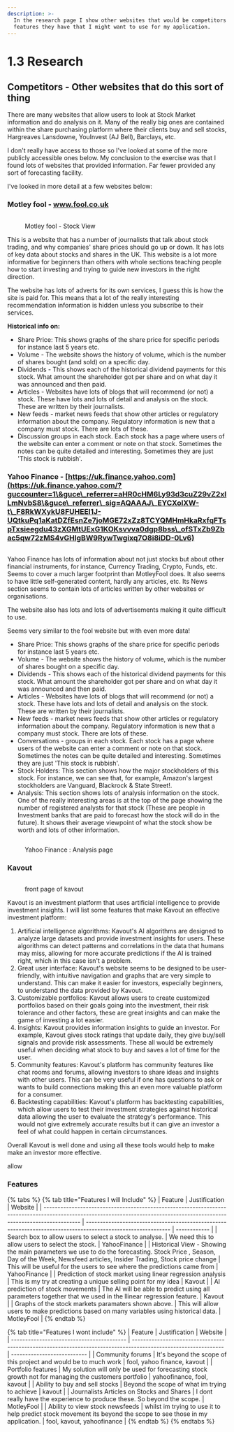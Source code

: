 ```yaml
---
description: >-
  In the research page I show other websites that would be competitors and what
  features they have that I might want to use for my application.
---
```


# 1.3 Research

## Competitors - Other websites that do this sort of thing

There are many websites that allow users to look at Stock Market information and do analysis on it. Many of the really big ones are contained within the share purchasing platform where their clients buy and sell stocks, Hargreaves Lansdowne, YouInvest (AJ Bell), Barclays, etc.&#x20;

I don't really have access to those so I've looked at some of the more publicly accessible ones below. My conclusion to the exercise was that I found lots of websites that provided information. Far fewer provided any sort of forecasting facility.

I've looked in more detail at a few websites below:

### &#x20;Motley fool - www.fool.co.uk

<figure><img src="../.gitbook/assets/image (4).png" alt=""><figcaption><p>Motley fool - Stock View</p></figcaption></figure>

This is a website that has a number of journalists that talk about stock trading, and why companies' share prices should go up or down. It has lots of key data about stocks and shares in the UK. This website is a lot more informative for beginners than others with whole sections teaching people how to start investing and trying to guide new investors in the right direction.&#x20;

The website has lots of adverts for its own services, I guess this is how the site is paid for. This means that a lot of the really interesting recommendation information is hidden unless you subscribe to their services.

**Historical info on:**

* Share Price: This shows graphs of the share price for specific periods for instance last 5 years etc.
* Volume - The website shows the history of volume, which is the number of shares bought (and sold) on a specific day.
* Dividends - This shows each of the historical dividend payments for this stock. What amount the shareholder got per share and on what day it was announced and then paid.
* Articles - Websites have lots of blogs that will recommend (or not) a stock. These have lots and lots of detail and analysis on the stock. These are written by their journalists.&#x20;
* New feeds - market news feeds that show other articles or regulatory information about the company. Regulatory information is new that a company must stock. There are lots of these.&#x20;
* Discussion groups in each stock. Each stock has a page where users of the website can enter a comment or note on that stock. Sometimes the notes can be quite detailed and interesting. Sometimes they are just 'This stock is rubbish'.

### Yahoo Finance - [https://uk.finance.yahoo.com](https://uk.finance.yahoo.com/?guccounter=1\&guce\_referrer=aHR0cHM6Ly93d3cuZ29vZ2xlLmNvbS8\&guce\_referrer\_sig=AQAAAJ\_EYCXolXW-t\_F8RkWXykU8FUHEEI1J-UQtkuPq1aKatDZfEsnZe7joMGE72xZz8TCYQMHmHkaRxfqFTspTxsieegdu43zXGMtUExG1KOKsvvva0dgp8bss\_ofSTxZb9Zbac5qw72zMS4vGHlgBW9RywTwgixq7O8i8iDD-0Lv6)

<figure><img src="../.gitbook/assets/image (2) (2).png" alt=""><figcaption></figcaption></figure>

Yahoo Finance has lots of information about not just stocks but about other financial instruments, for instance, Currency Trading, Crypto, Funds, etc. Seems to cover a much larger footprint than MotleyFool does. It also seems to have little self-generated content, hardly any articles, etc. Its News section seems to contain lots of articles written by other websites or organisations.

The website also has lots and lots of advertisements making it quite difficult to use.



Seems very similar to the fool website but with even more data!

* Share Price: This shows graphs of the share price for specific periods for instance last 5 years etc.
* Volume - The website shows the history of volume, which is the number of shares bought on a specific day.
* Dividends - This shows each of the historical dividend payments for this stock. What amount the shareholder got per share and on what day it was announced and then paid.
* Articles - Websites have lots of blogs that will recommend (or not) a stock. These have lots and lots of detail and analysis on the stock. These are written by their journalists.&#x20;
* New feeds - market news feeds that show other articles or regulatory information about the company. Regulatory information is new that a company must stock. There are lots of these.&#x20;
* Conversations - groups in each stock. Each stock has a page where users of the website can enter a comment or note on that stock. Sometimes the notes can be quite detailed and interesting. Sometimes they are just 'This stock is rubbish'.
* Stock Holders: This section shows how the major stockholders of this stock. For instance, we can see that, for example, Amazon's largest stockholders are Vanguard, Blackrock & State Street!.
* Analysis: This section shows lots of analysis information on the stock. One of the really interesting areas is at the top of the page showing the number of registered analysts for that stock (These are people in Investment banks that are paid to forecast how the stock will do in the future). It shows their average viewpoint of what the stock show be worth and lots of other information.&#x20;



<figure><img src="../.gitbook/assets/image (2).png" alt=""><figcaption><p>Yahoo Finance : Analysis page</p></figcaption></figure>



### &#x20;Kavout

<figure><img src="../.gitbook/assets/image.png" alt=""><figcaption><p>front page of kavout</p></figcaption></figure>

Kavout is an investment platform that uses artificial intelligence to provide investment insights. I will list some features that make Kavout an effective investment platform:

1. Artificial intelligence algorithms: Kavout's AI algorithms are designed to analyze large datasets and provide investment insights for users. These algorithms can detect patterns and correlations in the data that humans may miss, allowing for more accurate predictions if the AI is trained right, which in this case isn't a problem.
2. Great user interface: Kavout's website seems to be designed to be user-friendly, with intuitive navigation and graphs that are very simple to understand. This can make it easier for investors, especially beginners, to understand the data provided by Kavout.
3. Customizable portfolios: Kavout allows users to create customized portfolios based on their goals going into the investment, their risk tolerance and other factors, these are great insights and can make the game of investing a lot easier.
4. Insights: Kavout provides information insights to guide an investor. For example, Kavout gives stock ratings that update daily, they give buy/sell signals and provide risk assessments. These all would be extremely useful when deciding what stock to buy and saves a lot of time for the user.
5. Community features: Kavout's platform has community features like chat rooms and forums, allowing investors to share ideas and insights with other users. This can be very useful if one has questions to ask or wants to build connections making this an even more valuable platform for a consumer.
6. Backtesting capabilities: Kavout's platform has backtesting capabilities, which allow users to test their investment strategies against historical data allowing the user to evaluate the strategy's performance. This would not give extremely accurate results but it can give an investor a feel of what could happen in certain circumstances.

Overall Kavout is well done and using all these tools would help to make make an investor more effective.

allow

### Features

{% tabs %}
{% tab title="Features I will Include" %}
| Feature                                                                                                                                                                   | Justification                                                                                                | Website      |
| ------------------------------------------------------------------------------------------------------------------------------------------------------------------------- | ------------------------------------------------------------------------------------------------------------ | ------------ |
| Search box to allow users to select a stock to analyse.                                                                                                                   | We need this to allow users to select the stock.                                                             | YahooFinance |
| Historical View - Showing the main parameters we use to do the forecasting. Stock Price , Season, Day of the Week, Newsfeed articles, Insider Trading, Stock price change | This will be useful for the users to see where the predictions came from                                     | YahooFinance |
| Prediction of stock market using linear regression analysis                                                                                                               | This is my try at creating a unique selling point for my idea                                                | Kavout       |
| AI prediction of stock movements                                                                                                                                          | The AI will be able to predict using all parameters together that we used in the llinear regression feature. | Kavout       |
| Graphs of the stock markets paramaters shown above.                                                                                                                       | This will allow users to make predictions based on many variables using historical data.                     | MotleyFool   |
{% endtab %}

{% tab title="Features I wont include" %}
| Feature                                   | Justification                                                                                                  | Website                     |
| ----------------------------------------- | -------------------------------------------------------------------------------------------------------------- | --------------------------- |
| Community forums                          |  It's beyond the scope of this project and would be to much work                                               | fool, yahoo finance, kavout |
| Portfolio features                        | My solution will only be used for forecasting stock growth not for managing the customers portfolio            | yahoofinance, fool, kavout  |
| Ability to buy and sell stocks            | Beyond the scope of what im trying to achieve                                                                  |  kavout                     |
| Journalists Articles on Stocks and Shares | I dont really have the experience to produce these. So beyond the scope.                                       | MotleyFool                  |
| Ability to view stock newsfeeds           | whilst im trying to use it to help predict stock movement its beyond the scope to see those in my application. | fool, kavout, yahoofinance  |
{% endtab %}
{% endtabs %}
